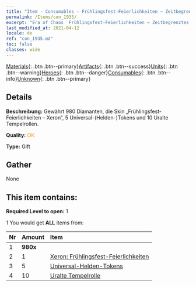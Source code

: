 ```yaml
---
title: "Item - Consumables - Frühlingsfest-Feierlichkeiten – Zeitbegrenztes Sonderangebot"
permalink: /Items/con_1935/
excerpt: "Era of Chaos  Frühlingsfest-Feierlichkeiten – Zeitbegrenztes Sonderangebot"
last_modified_at: 2021-04-12
locale: de
ref: "con_1935.md"
toc: false
classes: wide
---
```

 [Materials](/de/Items/){: .btn .btn--primary}[Artifacts](/de/Items/Artifacts/){: .btn .btn--success}[Units](/de/Items/Units/){: .btn .btn--warning}[Heroes](/de/Items/Heroes/){: .btn .btn--danger}[Consumables](/de/Items/Consumables/){: .btn .btn--info}[Unknown](/de/Items/Unknown/){: .btn .btn--primary}

## Details
 **Beschreibung:** Gewährt 980 Diamanten, die Skin „Frühlingsfest-Feierlichkeiten – Xeron“, 5 Universal-(Helden-)Tokens und 10 Uralte Tempelrollen.

 **Quality:** <span style="color: #FF8C00">OK</span>

 **Type:** Gift

## Gather

  None

## This item contains:

 **Required Level to open:** 1

 1 You would get **ALL** items  from:

  | Nr | Amount |     Item    |
  |:---|:-------|:------------|
  | 1 |  **980x** | <i class="fas fa-gem"/> |  | 
  | 2 | 1 | [Xeron: Frühlingsfest-Feierlichkeiten](/de/Items/con_1063/) | 
  | 3 | 5 | [Universal-Helden-Tokens](/de/Items/her_358/) | 
  | 4 | 10 | [Uralte Tempelrolle](/de/Items/con_697/) | 
